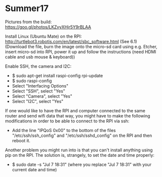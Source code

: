 # Summer17

Pictures from the build:  
https://goo.gl/photos/LKZvyXHjr5Y9rBLAA

Install Linux (Ubuntu Mate) on the RPI:  
http://turtlebot3.robotis.com/en/latest/sbc_software.html (See 6.1) (Download the file, burn the image onto the micro-sd card using e.g. Etcher, insert micro-sd into RPI, power it up and follow the instructions (need HDMI cable and usb mouse & keyboard))  

Enable SSH, the camera and I2C:  
- $ sudo apt-get install raspi-config rpi-update
- $ sudo raspi-config
- Select "Interfacing Options"
- Select "SSH", select "Yes"
- Select "Camera", select "Yes"
- Select "I2C", select "Yes"

If one would like to have the RPI and computer connected to the same router and send wifi data that way, you might have to make the following modifications in order to be able to connect to the RPI via ssh:  
- Add the line "IPQoS 0x00" to the bottom of the files "/etc/ssh/ssh_config" and "/etc/ssh/sshd_config" on the RPI and then reboot it.

Another problem you might run into is that you can't install anything using pip on the RPI. The solution is, strangely, to set the date and time properly:  
- $ sudo date -s "Jul 7 18:31" (where you replace "Jul 7 18:31" with your current date and time)
